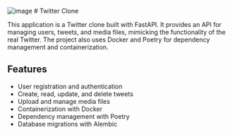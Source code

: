 ![image](./static/favicon.ico) # Twitter Clone

This application is a Twitter clone built with FastAPI. It provides an API for managing users, tweets, and media files, mimicking the functionality of the real Twitter. The project also uses Docker and Poetry for dependency management and containerization.

## Features

- User registration and authentication
- Create, read, update, and delete tweets
- Upload and manage media files
- Containerization with Docker
- Dependency management with Poetry
- Database migrations with Alembic
